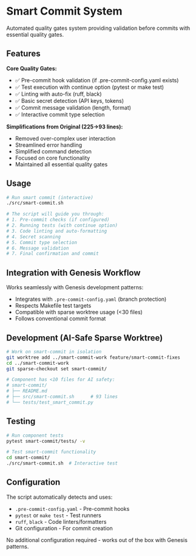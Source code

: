 # Smart Commit System

Automated quality gates system providing validation before commits with essential quality gates.

## Features

**Core Quality Gates:**
- ✅ Pre-commit hook validation (if .pre-commit-config.yaml exists)
- ✅ Test execution with continue option (pytest or make test)
- ✅ Linting with auto-fix (ruff, black)
- ✅ Basic secret detection (API keys, tokens)
- ✅ Commit message validation (length, format)
- ✅ Interactive commit type selection

**Simplifications from Original (225→93 lines):**
- Removed over-complex user interaction
- Streamlined error handling
- Simplified command detection
- Focused on core functionality
- Maintained all essential quality gates

## Usage

```bash
# Run smart commit (interactive)
./src/smart-commit.sh

# The script will guide you through:
# 1. Pre-commit checks (if configured)
# 2. Running tests (with continue option)
# 3. Code linting and auto-formatting
# 4. Secret scanning
# 5. Commit type selection
# 6. Message validation
# 7. Final confirmation and commit
```

## Integration with Genesis Workflow

Works seamlessly with Genesis development patterns:
- Integrates with `.pre-commit-config.yaml` (branch protection)
- Respects Makefile test targets
- Compatible with sparse worktree usage (<30 files)
- Follows conventional commit format

## Development (AI-Safe Sparse Worktree)

```bash
# Work on smart-commit in isolation
git worktree add ../smart-commit-work feature/smart-commit-fixes
cd ../smart-commit-work
git sparse-checkout set smart-commit/

# Component has <10 files for AI safety:
# smart-commit/
# ├── README.md
# ├── src/smart-commit.sh      # 93 lines
# └── tests/test_smart_commit.py
```

## Testing

```bash
# Run component tests
pytest smart-commit/tests/ -v

# Test smart-commit functionality
cd smart-commit/
./src/smart-commit.sh  # Interactive test
```

## Configuration

The script automatically detects and uses:
- `.pre-commit-config.yaml` - Pre-commit hooks
- `pytest` or `make test` - Test runners
- `ruff`, `black` - Code linters/formatters
- Git configuration - For commit creation

No additional configuration required - works out of the box with Genesis patterns.

